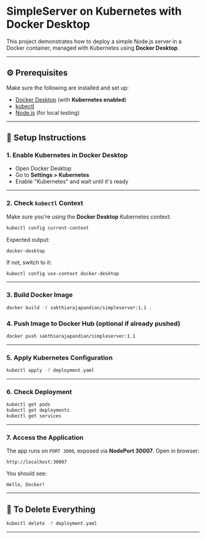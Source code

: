 # SimpleServer on Kubernetes with Docker Desktop

This project demonstrates how to deploy a simple Node.js server in a Docker container, managed with Kubernetes using **Docker Desktop**.

---

## ⚙️ Prerequisites

Make sure the following are installed and set up:

- [Docker Desktop](https://www.docker.com/products/docker-desktop) (with **Kubernetes enabled**)
- [kubectl](https://kubernetes.io/docs/tasks/tools/)
- [Node.js](https://nodejs.org/) (for local testing)

---

## 🚀 Setup Instructions

### 1. Enable Kubernetes in Docker Desktop
- Open Docker Desktop
- Go to **Settings > Kubernetes**
- Enable "Kubernetes" and wait until it's ready

---

### 2. Check `kubectl` Context

Make sure you're using the **Docker Desktop** Kubernetes context:
```bash
kubectl config current-context
```

Expected output:
```
docker-desktop
```

If not, switch to it:
```bash
kubectl config use-context docker-desktop
```

---

### 3. Build Docker Image

```bash
docker build -t sakthiarajapandian/simpleserver:1.1 .
```

### 4. Push Image to Docker Hub (optional if already pushed)

```bash
docker push sakthiarajapandian/simpleserver:1.1
```

---

### 5. Apply Kubernetes Configuration

```bash
kubectl apply -f deployment.yaml
```

---

### 6. Check Deployment

```bash
kubectl get pods
kubectl get deployments
kubectl get services
```

---

### 7. Access the Application

The app runs on `PORT 3000`, exposed via **NodePort 30007**. Open in browser:

```
http://localhost:30007
```

You should see:
```
Hello, Docker!
```
---

## 🧼 To Delete Everything

```bash
kubectl delete -f deployment.yaml
```

---
